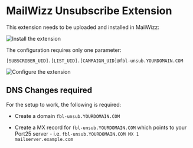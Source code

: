 # MailWizz Unsubscribe Extension
This extension needs to be uploaded and installed in MailWizz:

![Install the extension](https://raw.githubusercontent.com/magicdude4eva/port25-bouncehandler/master/mailwizz-unsubscribe-extension/mailwizz-list-unsubscribe1.png)

The configuration requires only one parameter:
 
```
[SUBSCRIBER_UID].[LIST_UID].[CAMPAIGN_UID]@fbl-unsub.YOURDOMAIN.COM
```

![Configure the extension](https://raw.githubusercontent.com/magicdude4eva/port25-bouncehandler/master/mailwizz-unsubscribe-extension/mailwizz-list-unsubscribe2.png)


## DNS Changes required
For the setup to work, the following is required:
- Create a domain `fbl-unsub.YOURDOMAIN.COM`

- Create a MX record for `fbl-unsub.YOURDOMAIN.COM` which points to your Port25 server - i.e. `fbl-unsub.YOURDOMAIN.COM MX 1 mailserver.example.com`
